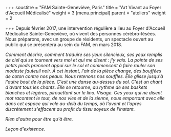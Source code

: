 +++
soustitre = "FAM Sainte-Geneviève, Paris"
title = "Art Vivant au Foyer d'Accueil Médicalisé"
weight = 3
[menu.principal]
parent = "ateliers"
weight = 2

+++
Depuis février 2017, une intervention régulière a lieu au Foyer d'Accueil Médicalisé Sainte-Geneviève, où vivent des personnes cérébro-lésées. Nous préparons, avec un groupe de résidents, un spectacle ouvert au public qui se présentera au sein du FAM, en mars 2018.

*Comment décrire, comment traduire ses yeux silencieux, ses yeux remplis de ciel qui se tournent vers moi et qui me disent : j'y vais. La pointe de ses petits pieds prennent appui sur le sol et commencent à faire rouler son modeste fauteuil noir. À cet instant, l'air de la pièce change, des bouffées de coton contre nos peaux. Nous retenons nos souffles. Elle glisse jusqu'à l'autre bout de la pièce. C'est une danse au-dessus du sol. C'est un chant d'avant tous les chants. Elle se retourne, au rythme de ses baskets blanches et lègères, pirouettant sur le lino. Visage. Ces yeux qui ne disent mot racontent le tout, de nos vies et de la sienne, nous emportant avec elle dans cet espace qui vole au-delà du temps, où l'avant et l'après discrètement s'effacent au profit du tissu soyeux de l'instant.*

*Rien d'autre pour être qu'à être.*

*Leçon d'existence.*